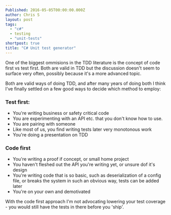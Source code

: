 ```yaml
---
Published: 2016-05-05T00:00:00.000Z
author: Chris S
layout: post
tags: 
  - "c#"
  - testing
  - "unit-tests"
shortpost: true
title: "C# Unit test generator"
---
```

One of the biggest ommisions in the TDD literature is the concept of code first vs test first. Both are valid in TDD but the discussion doesn't seem to surface very often, possibly because it's a more advanced topic.

Both are valid ways of doing TDD, and after many years of doing both I think I've finally settled on a few good ways to decide which method to employ:

### Test first:
- You're writing business or safety critical code
- You are experimenting with an API etc. that you don't know how to use.
- You are pairing with someone
- Like most of us, you find writing tests later very monotonous work
- You're doing a presentation on TDD

### Code first
- You're writing a proof if concept, or small home project
- You haven't fleshed out the API you're writing yet, or unsure dof it's design
- You're writing code that is so basic, such as deserialization of a config file, or breaks the system in such an obvious way, tests can be added later
- You're on your own and demotivated

With the code first approach I'm not advocating lowering your test coverage - you would still have the tests in there before you 'ship'. 
